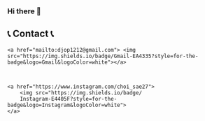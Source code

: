 ### Hi there 👋

## 📞 Contact 📞

    <a href="mailto:djop1212@gmail.com"> <img src="https://img.shields.io/badge/Gmail-EA4335?style=for-the-badge&logo=Gmail&logoColor=white"></a>
   
        
   
    <a href="https://www.instagram.com/choi_sae27">
        <img src="https://img.shields.io/badge/
        Instagram-E4405F?style=for-the-badge&logo=Instagram&logoColor=white"> 
    </a>

